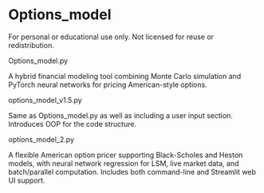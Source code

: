 # Options_model
For personal or educational use only. Not licensed for reuse or redistribution.


Options_model.py

A hybrid financial modeling tool combining Monte Carlo simulation and PyTorch neural networks for pricing American-style options.  


options_model_v1.5.py

Same as Options_model.py as well as including a user input section. Introduces OOP for the code structure.


options_model_2.py

A flexible American option pricer supporting Black-Scholes and Heston models,
with neural network regression for LSM, live market data, and batch/parallel computation.
Includes both command-line and Streamlit web UI support.

